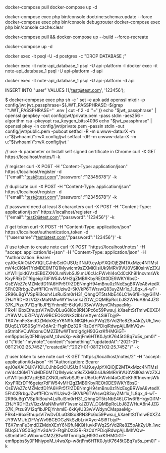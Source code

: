 docker-compose pull
docker-compose up -d

docker-compose exec php bin/console doctrine:schema:update --force
docker-compose exec php bin/console debug:router
docker-compose exec php bin/console cache:clear

docker-compose pull && docker-compose up --build --force-recreate

docker-compose up -d

docker exec -it <container-id> psql -U <username> -d postgres -c "DROP DATABASE <dbname>;"

docker exec -it note-api_database_1  psql -U api-platform -l
docker exec -it note-api_database_1  psql -U api-platform -d api

docker exec -it note-api_database_1 psql -U api-platform -d api

INSERT INTO "user" VALUES (1,’test@test.com', '123456');

$ docker-compose exec php sh -c '
    set -e
    apk add openssl
    mkdir -p config/jwt
    jwt_passphrase=${JWT_PASSPHRASE:-$(grep ''^JWT_PASSPHRASE='' .env | cut -f 2 -d ''='')}
    echo "$jwt_passphrase" | openssl genpkey -out config/jwt/private.pem -pass stdin -aes256 -algorithm rsa -pkeyopt rsa_keygen_bits:4096
    echo "$jwt_passphrase" | openssl pkey -in config/jwt/private.pem -passin stdin -out config/jwt/public.pem -pubout
    setfacl -R -m u:www-data:rX -m u:"$(whoami)":rwX config/jwt
    setfacl -dR -m u:www-data:rX -m u:"$(whoami)":rwX config/jwt
'

// use -k parameter or Install self signed certificate in Chrome
curl -X GET https://localhost/notes/1 -k

// register
curl -X POST -H "Content-Type: application/json" https://localhost/register -d '{"email":"test@test.com","password":"12345678"}' -k

// duplicate
curl -X POST -H "Content-Type: application/json" https://localhost/register -d '{"email":"test@test.com","password":"12345678"}' -k

// password need at least 8 characters
curl -X POST -H "Content-Type: application/json" https://localhost/register -d '{"email":"test2@test.com","password":"123456"}' -k

// get token
curl -X POST -H "Content-Type: application/json" https://localhost/authentication_token -d '{"username":"test@test.com","password":"123456"}' -k

// use token to create note
curl -X POST "https://localhost/notes" -H  "accept: application/ld+json" -H  "Content-Type: application/json" -H "Authorization: Bearer eyJ0eXAiOiJKV1QiLCJhbGciOiJSUzI1NiJ9.eyJpYXQiOjE2MTAxMzc4NTMsImV4cCI6MTYxMDE0MTQ1Mywicm9sZXMiOlsiUk9MRV9VU0VSIl0sInVzZXJuYW1lIjoidGVzdEB0ZXN0LmNvbSJ9.mU6cUcFWvhI4oCd0cKh9l1nxvmsWkKxyFRErDTf6geiqr7dFW54vMH2gZMB9KbyREOt0DE9WKY6bsD-OsEWeZ7cMZMctfD1fA6HPr5f7rZDENmgH94mBnu0z1NcEsgBRWeA8vtedX5Fh02RrbgJZwfffFICrwYIUziw2-5KVkP6TWrswQ83uyZMr1x_1L8qx_4-wT-2R96uBgYVSpRiBouh4LsRulSm0rH31_QhngQT5tsNbE46LC1w6f8HrgyGi1M-ZHJYRDH3zVQzxMaNMIwWY1wsmkJZDW_CQMBpRoLbJ82WHuA8n4JZG37K_Ptzu9V12qflbJPEjYnhmIE-6kKylU33wVWdynCMspaeMg-FRk4H9bxEthupsVl7wDvDLuG8I8o8RN3Pc6o59Pwsuj_kXaehtStTmiwE0XZ4JY9WMUbZIFVqWv9BCEOGzNkSzlbLnVXyer4Si9TbjyP-T6X7mnFe3mdDZMdnXEnY6N9fuNKQHuvkPWq2SrVd2Re8Z5pAkZyUh_1wcBUqSLYG50Sg1Yv3dAr2-FtgihDz32R-RzCdYPDiqiRdwpAjLlMhVQw-sStmbhVCuWbxnuCM2ZBfwWTnrdlg4gH93GxrKfHMGiGT-emfippbs5y0FNhiypoM_t4wsXp-w8rjFm6HTK0JytK7645tGBq7u5s_pm0I" -d "{\"title\":\"mynote\",\"content\":\"something\",\"updatedAt\":\"2021-01-08T21:02:25.745Z\",\"createdAt\":\"2021-01-08T21:02:25.745Z\"}" -k

// user token to see note
curl -X GET "https://localhost/notes/2" -H  "accept: application/ld+json" -H "Authorization: Bearer eyJ0eXAiOiJKV1QiLCJhbGciOiJSUzI1NiJ9.eyJpYXQiOjE2MTAxMzc4NTMsImV4cCI6MTYxMDE0MTQ1Mywicm9sZXMiOlsiUk9MRV9VU0VSIl0sInVzZXJuYW1lIjoidGVzdEB0ZXN0LmNvbSJ9.mU6cUcFWvhI4oCd0cKh9l1nxvmsWkKxyFRErDTf6geiqr7dFW54vMH2gZMB9KbyREOt0DE9WKY6bsD-OsEWeZ7cMZMctfD1fA6HPr5f7rZDENmgH94mBnu0z1NcEsgBRWeA8vtedX5Fh02RrbgJZwfffFICrwYIUziw2-5KVkP6TWrswQ83uyZMr1x_1L8qx_4-wT-2R96uBgYVSpRiBouh4LsRulSm0rH31_QhngQT5tsNbE46LC1w6f8HrgyGi1M-ZHJYRDH3zVQzxMaNMIwWY1wsmkJZDW_CQMBpRoLbJ82WHuA8n4JZG37K_Ptzu9V12qflbJPEjYnhmIE-6kKylU33wVWdynCMspaeMg-FRk4H9bxEthupsVl7wDvDLuG8I8o8RN3Pc6o59Pwsuj_kXaehtStTmiwE0XZ4JY9WMUbZIFVqWv9BCEOGzNkSzlbLnVXyer4Si9TbjyP-T6X7mnFe3mdDZMdnXEnY6N9fuNKQHuvkPWq2SrVd2Re8Z5pAkZyUh_1wcBUqSLYG50Sg1Yv3dAr2-FtgihDz32R-RzCdYPDiqiRdwpAjLlMhVQw-sStmbhVCuWbxnuCM2ZBfwWTnrdlg4gH93GxrKfHMGiGT-emfippbs5y0FNhiypoM_t4wsXp-w8rjFm6HTK0JytK7645tGBq7u5s_pm0I" -k